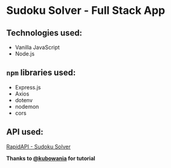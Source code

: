 # Sudoku Solver - Full Stack App

## Technologies used:
- Vanilla JavaScript
- Node.js

## ```npm``` libraries used:
- Express.js
- Axios
- dotenv
- nodemon
- cors

## API used:
[RapidAPI - Sudoku Solver](https://rapidapi.com/sosier/api/solve-sudoku/)

**Thanks to [@kubowania](https://github.com/kubowania) for tutorial**
